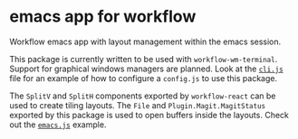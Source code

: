 # emacs app for workflow

Workflow emacs app with layout management within the emacs session.

This package is currently written to be used with `workflow-wm-terminal`. Support
for graphical windows managers are planned. Look at the [`cli.js`](cli.js) file for
an example of how to configure a `config.js` to use this package.

The `SplitV` and `SplitH` components exported by `workflow-react` can be used to create
tiling layouts. The `File` and `Plugin.Magit.MagitStatus` exported by this package
is used to open buffers inside the layouts. Check out the [`emacs.js`](flows/emacs.js) example.
